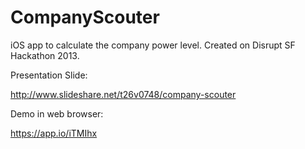 CompanyScouter
==============

iOS app to calculate the company power level. Created on Disrupt SF Hackathon 2013.

Presentation Slide:

http://www.slideshare.net/t26v0748/company-scouter

Demo in web browser:

https://app.io/iTMIhx
